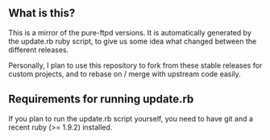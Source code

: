 What is this?
-------------
This is a mirror of the pure-ftpd versions. 
It is automatically generated by the update.rb ruby script, to give us 
some idea what changed between the different releases.

Personally, I plan to use this repository to fork from these stable 
releases for custom projects, and to rebase on / merge with upstream 
code easily.

Requirements for running update.rb
----------------------------------
If you plan to run the update.rb script yourself, you need to have 
git and a recent ruby (>= 1.9.2) installed.
